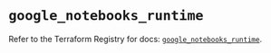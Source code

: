 # `google_notebooks_runtime`

Refer to the Terraform Registry for docs: [`google_notebooks_runtime`](https://registry.terraform.io/providers/hashicorp/google-beta/6.33.0/docs/resources/google_notebooks_runtime).
